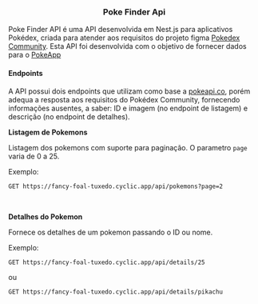 <h3 align="center">Poke Finder Api</h3>

<p>Poke Finder API é uma API desenvolvida em Nest.js para aplicativos Pokédex, criada para atender aos requisitos do projeto figma <a href="https://www.figma.com/file/oyy40kpPCamOuJOQu1uYMo/Pok%C3%A9dex-(Community)?type=design&node-id=314-3&mode=design&t=iK5q1ExOu1Vdwj9S-0" target="_blank">Pokedex Community</a>. Esta API foi desenvolvida com o objetivo de fornecer dados para o <a href="https://github.com/Gabriel-S-Souza/poke_app" target="_blank">PokeApp</a></p>
<h4>Endpoints</h4>
<p>A API possui dois endpoints que utilizam como base a <a href="https://pokeapi.co/target="_blank">pokeapi.co</a>, porém adequa a resposta aos requisitos do Pokédex Community, fornecendo informações ausentes, a saber: ID e imagem (no endpoint de listagem) e descrição (no endpoint de detalhes).
<p><b>Listagem de Pokemons</b></p>
<p>Listagem dos pokemons com suporte para paginação. O parametro <code>page</code> varia de 0 a 25.</p>
<p>Exemplo:</p>

```
GET https://fancy-foal-tuxedo.cyclic.app/api/pokemons?page=2
```
</br>
<p><b>Detalhes do Pokemon</b></p>
<p>Fornece os detalhes de um pokemon passando o ID ou nome.</p>
<p>Exemplo:</p>

```
GET https://fancy-foal-tuxedo.cyclic.app/api/details/25
```
ou
```
GET https://fancy-foal-tuxedo.cyclic.app/api/details/pikachu
```

